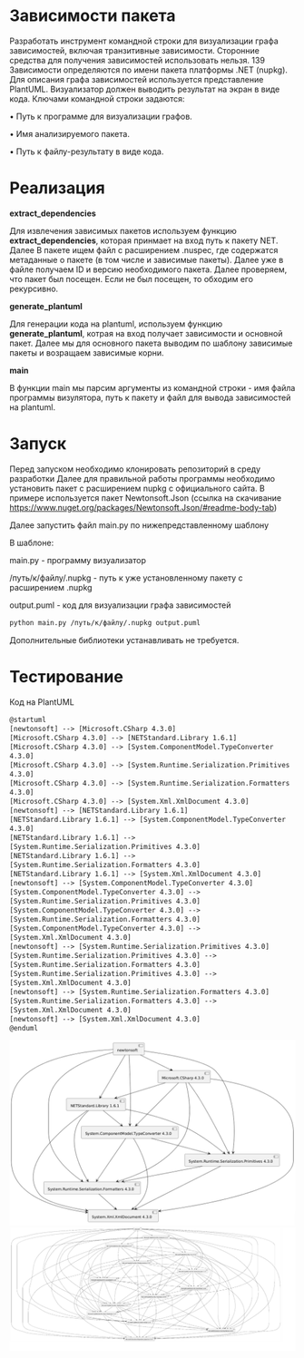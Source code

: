 # Зависимости пакета
Разработать инструмент командной строки для визуализации графа
зависимостей, включая транзитивные зависимости. Сторонние средства для
получения зависимостей использовать нельзя.
139
Зависимости определяются по имени пакета платформы .NET (nupkg). Для
описания графа зависимостей используется представление PlantUML.
Визуализатор должен выводить результат на экран в виде кода.
Ключами командной строки задаются:

• Путь к программе для визуализации графов.

• Имя анализируемого пакета.

• Путь к файлу-результату в виде кода.

# Реализация

**extract_dependencies**

Для извлечения зависимых пакетов используем функцию **extract_dependencies**, которая принмает на вход путь к пакету NET. Далее В пакете ищем файл с расширением .nuspec, где содержатся метаданные о пакете (в том числе и зависимые пакеты). Далее уже в файле получаем ID и версию необходимого пакета. Далее проверяем, что пакет был посещен. Если не был посещен, то обходим его рекурсивно.

**generate_plantuml**

Для генерации кода на plantuml, используем функцию **generate_plantuml**, котрая на вход получает зависимости и основной пакет. Далее мы для основного пакета выводим по шаблону зависимые пакеты и возращаем зависимые корни.

**main**

В функции main мы парсим аргументы из командной строки - имя файла программы визулятора, путь к пакету и файл для вывода зависимостей на plantuml. 

# Запуск
Перед запуском необходимо клонировать репозиторий в среду разработки
Далее для правильной работы программы необходимо установить пакет с расширением nupkg с официального сайта. В примере используется пакет Newtonsoft.Json (ссылка на скачивание https://www.nuget.org/packages/Newtonsoft.Json/#readme-body-tab)

Далее запустить файл main.py по нижепредставленному шаблону

В шаблоне:

main.py - программу визуализатор

/путь/к/файлу/.nupkg - путь к уже установленному пакету с расширением .nupkg

output.puml - код для визуализации графа зависимостей

```Bash
python main.py /путь/к/файлу/.nupkg output.puml
```

Дополнительные библиотеки устанавливать не требуется.

# Тестирование
Код на PlantUML
```
@startuml
[newtonsoft] --> [Microsoft.CSharp 4.3.0]
[Microsoft.CSharp 4.3.0] --> [NETStandard.Library 1.6.1]
[Microsoft.CSharp 4.3.0] --> [System.ComponentModel.TypeConverter 4.3.0]
[Microsoft.CSharp 4.3.0] --> [System.Runtime.Serialization.Primitives 4.3.0]
[Microsoft.CSharp 4.3.0] --> [System.Runtime.Serialization.Formatters 4.3.0]
[Microsoft.CSharp 4.3.0] --> [System.Xml.XmlDocument 4.3.0]
[newtonsoft] --> [NETStandard.Library 1.6.1]
[NETStandard.Library 1.6.1] --> [System.ComponentModel.TypeConverter 4.3.0]
[NETStandard.Library 1.6.1] --> [System.Runtime.Serialization.Primitives 4.3.0]
[NETStandard.Library 1.6.1] --> [System.Runtime.Serialization.Formatters 4.3.0]
[NETStandard.Library 1.6.1] --> [System.Xml.XmlDocument 4.3.0]
[newtonsoft] --> [System.ComponentModel.TypeConverter 4.3.0]
[System.ComponentModel.TypeConverter 4.3.0] --> [System.Runtime.Serialization.Primitives 4.3.0]
[System.ComponentModel.TypeConverter 4.3.0] --> [System.Runtime.Serialization.Formatters 4.3.0]
[System.ComponentModel.TypeConverter 4.3.0] --> [System.Xml.XmlDocument 4.3.0]
[newtonsoft] --> [System.Runtime.Serialization.Primitives 4.3.0]
[System.Runtime.Serialization.Primitives 4.3.0] --> [System.Runtime.Serialization.Formatters 4.3.0]
[System.Runtime.Serialization.Primitives 4.3.0] --> [System.Xml.XmlDocument 4.3.0]
[newtonsoft] --> [System.Runtime.Serialization.Formatters 4.3.0]
[System.Runtime.Serialization.Formatters 4.3.0] --> [System.Xml.XmlDocument 4.3.0]
[newtonsoft] --> [System.Xml.XmlDocument 4.3.0]
@enduml
```
![](https://github.com/Rapira16/config/blob/main/Домашнее%20задание%202/test_package.png)
![](https://github.com/Rapira16/config/blob/main/Домашнее%20задание%202/test_2.png)

